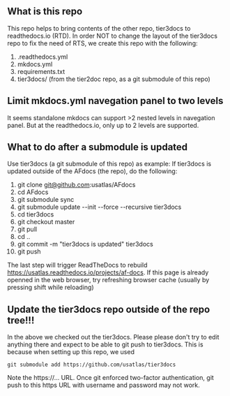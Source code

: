 ## What is this repo
This repo helps to bring contents of the other repo, tier3docs to readthedocs.io (RTD).
In order NOT to change the layout of the tier3docs repo to fix the need of RTS, we create
this repo with the following:

1. .readthedocs.yml
2. mkdocs.yml
3. requirements.txt
3. tier3docs/ (from the tier2doc repo, as a git submodule of this repo)  

## Limit mkdocs.yml navegation panel to two levels
It seems standalone mkdocs can support >2 nested levels in navegation panel. But at the 
readthedocs.io, only up to 2 levels are supported.

## What to do after a submodule is updated
Use tier3docs (a git submodule of this repo) as example: If tier3docs is updated outside 
of the AFdocs (the repo), do the following:

1. git clone git@github.com:usatlas/AFdocs
2. cd AFdocs
3. git submodule sync
4. git submodule update --init --force --recursive tier3docs
5. cd tier3docs
6. git checkout master
7. git pull
8. cd ..
9. git commit -m "tier3docs is updated" tier3docs
10. git push

The last step will trigger ReadTheDocs to rebuild https://usatlas.readthedocs.io/projects/af-docs.
If this page is already openned in the web browser, try refreshing browser cache (usually by pressing 
shift while reloading)

## Update the tier3docs repo outside of the repo tree!!!
In the above we checked out the tier3docs. Please please don't try to edit anything there and expect to be
able to git push to tier3docs. This is because when setting up this repo, we used
```
git submodule add https://github.com/usatlas/tier3docs
```
Note the https://... URL. Once git enforced two-factor authentication, git push to this https URL with
username and password may not work.
